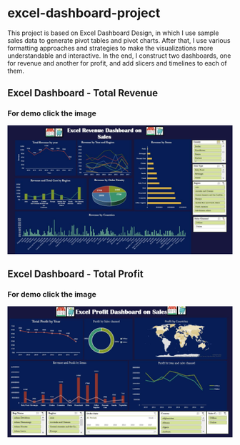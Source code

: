 # excel-dashboard-project

This project is based on Excel Dashboard Design, in which I use sample sales data to generate pivot tables and pivot charts. After that, I use various formatting approaches and strategies to make the visualizations more understandable and interactive. In the end, I construct two dashboards, one for revenue and another for profit, and add slicers and timelines to each of them.

## Excel Dashboard - Total Revenue 

### For demo click the image


[![Watch the video](https://github.com/KunwarManish/excel-project/blob/main/Excel%20Dashboard/images/sales-revenue-dashboard.JPG?raw=true)](https://www.youtube.com/watch?v=T4ef46NSjeM)



## Excel Dashboard - Total Profit  

### For demo click the image 
[![Watch the video](https://github.com/KunwarManish/excel-project/blob/main/Excel%20Dashboard/images/sales-profit-dashboard.JPG?raw=true)](https://www.youtube.com/watch?v=RsGT03MRc3I)


